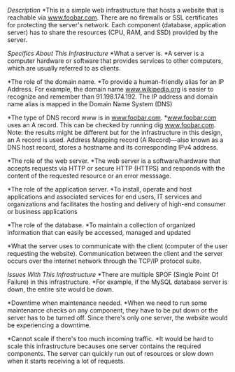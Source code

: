 *Description*
*This is a simple web infrastructure that hosts a website that is reachable via www.foobar.com. There are no firewalls or SSL certificates for protecting the server's network. Each component (database, application server) has to share the resources (CPU, RAM, and SSD) provided by the server.

*Specifics About This Infrastructure*
*What a server is.
*A server is a computer hardware or software that provides services to other computers, which are usually referred to as clients.

*The role of the domain name.
*To provide a human-friendly alias for an IP Address. For example, the domain name www.wikipedia.org is easier to recognize and remember than 91.198.174.192. The IP address and domain name alias is mapped in the Domain Name System (DNS)

*The type of DNS record www is in www.foobar.com.
*www.foobar.com uses an A record. This can be checked by running dig www.foobar.com.
Note: the results might be different but for the infrastructure in this design, an A record is used.
Address Mapping record (A Record)—also known as a DNS host record, stores a hostname and its corresponding IPv4 address.

*The role of the web server.
*The web server is a software/hardware that accepts requests via HTTP or secure HTTP (HTTPS) and responds with the content of the requested resource or an error messsage.

*The role of the application server.
*To install, operate and host applications and associated services for end users, IT services and organizations and facilitates the hosting and delivery of high-end consumer or business applications

*The role of the database.
*To maintain a collection of organized information that can easily be accessed, managed and updated

*What the server uses to communicate with the client (computer of the user requesting the website).
Communication between the client and the server occurs over the internet network through the TCP/IP protocol suite.

*Issues With This Infrastructure*
*There are multiple SPOF (Single Point Of Failure) in this infrastructure.
*For example, if the MySQL database server is down, the entire site would be down.

*Downtime when maintenance needed.
*When we need to run some maintenance checks on any component, they have to be put down or the server has to be turned off. Since there's only one server, the website would be experiencing a downtime.

*Cannot scale if there's too much incoming traffic.
*It would be hard to scale this infrastructure becauses one server contains the required components. The server can quickly run out of resources or slow down when it starts receiving a lot of requests.

